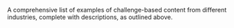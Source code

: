 A comprehensive list of examples of challenge-based content from different industries, complete with descriptions, as outlined above.